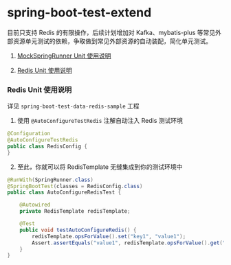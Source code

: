 # spring-boot-test-extend

目前只支持 Redis 的有限操作，后续计划增加对 Kafka、mybatis-plus 等常见外部资源单元测试的依赖，争取做到常见外部资源的自动装配，简化单元测试。

1. [MockSpringRunner Unit 使用说明](<https://github.com/binarylei/spring-boot-test-extend/tree/main/spring-boot-test-autoconfigure-support/src/main/java/com/github/binarylei/test/runner>)

2. [Redis Unit 使用说明](<https://github.com/binarylei/spring-boot-test-extend/tree/main/spring-boot-test-autoconfigure-support/src/main/java/com/github/binarylei/test/autoconfigure/redis>)

### Redis Unit 使用说明

详见 `spring-boot-test-data-redis-sample` 工程

1. 使用 `@AutoConfigureTestRedis` 注解自动注入 Redis 测试环境

```java
@Configuration
@AutoConfigureTestRedis
public class RedisConfig {
}
```

2. 至此，你就可以将 RedisTemplate 无缝集成到你的测试环境中

```java
@RunWith(SpringRunner.class)
@SpringBootTest(classes = RedisConfig.class)
public class AutoConfigureRedisTest {

    @Autowired
    private RedisTemplate redisTemplate;

    @Test
    public void testAutoConfigureRedis() {
        redisTemplate.opsForValue().set("key1", "value1");
        Assert.assertEquals("value1", redisTemplate.opsForValue().get("key1"));
    }
}
```
